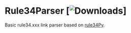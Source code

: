 # Rule34Parser [![Downloads](https://pepy.tech/badge/Rule34Parser)]
Basic rule34.xxx link parser based on [rule34Py](rule34Py).
